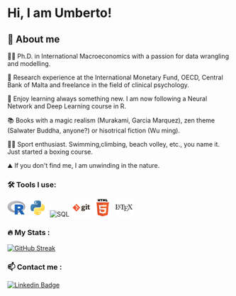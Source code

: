 # Hi, I am Umberto!

## 🚀 About me

👨‍🎓 Ph.D. in International Macroeconomics with a passion for data wrangling and modelling. 

🔬 Research experience at the International Monetary Fund, OECD, Central Bank of Malta and freelance in the field of clinical psychology.

🌱 Enjoy learning always something new. I am now following a Neural Network and Deep Learning course in R.

📚 Books with a magic realism (Murakami, Garcia Marquez), zen theme (Salwater Buddha, anyone?) or hisotrical fiction (Wu ming).

🏊‍♂️ Sport enthusiast. Swimming,climbing, beach volley, etc., you name it. Just started a boxing course.

⛰️ If you don't find me, I am unwinding in the nature.

### :hammer_and_wrench: Tools I use:

  <img src="https://github.com/devicons/devicon/blob/master/icons/r/r-original.svg" title="R" alt="R" width="40" height="40"/>&nbsp;
  <img src="https://github.com/devicons/devicon/blob/master/icons/python/python-original.svg" title="Python" alt="Python" width="40" height="40"/>&nbsp;
  <img src="https://github.com/stephanieboyle/data_icons/blob/master/icons/SQL/sql-file.svg" title="SQL"  alt="SQL" width="40" height="40"/>&nbsp;
  <img src="https://github.com/devicons/devicon/blob/master/icons/git/git-original-wordmark.svg" title="Git"  alt="Git" width="40" height="40"/>&nbsp;
  <img src="https://github.com/devicons/devicon/blob/master/icons/html5/html5-original-wordmark.svg" title="Html"  alt="Html" width="40" height="40"/>&nbsp;
  <img src="https://github.com/devicons/devicon/blob/master/icons/latex/latex-original.svg" title="Latex"  alt="Latex" width="40" height="40"/>&nbsp;
   



### :fire: My Stats :


[![GitHub Streak](http://github-readme-streak-stats.herokuapp.com?user=umbertocollodel&theme=dark&background=000000)](https://git.io/streak-stats)



### :mailbox: Contact me :

[![Linkedin Badge](https://img.shields.io/badge/-Umberto-blue?style=flat&logo=Linkedin&logoColor=white)](https://www.linkedin.com/in/umberto-collodel-7a063a116/)




<!---
umbertocollodel/umbertocollodel is a ✨ special ✨ repository because its `README.md` (this file) appears on your GitHub profile.
You can click the Preview link to take a look at your changes.
--->
